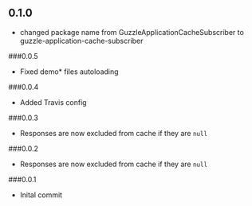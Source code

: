 ## 0.1.0

 - changed package name from GuzzleApplicationCacheSubscriber to guzzle-application-cache-subscriber

###0.0.5

- Fixed demo* files autoloading

###0.0.4

- Added Travis config

###0.0.3

- Responses are now excluded from cache if they are `null`

###0.0.2

- Responses are now excluded from cache if they are `null`

###0.0.1

- Inital commit